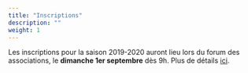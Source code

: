 ```yaml
---
title: "Inscriptions"
description: ""
weight: 1
---
```


Les inscriptions pour la saison 2019-2020 auront lieu lors du forum des associations, le **dimanche 1er septembre** dès 9h. Plus de détails [ici](signup).
